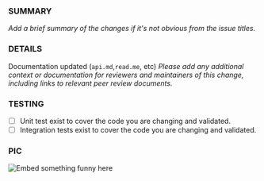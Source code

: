 ### SUMMARY

_Add a brief summary of the changes if it's not obvious from the issue titles._

### DETAILS
Documentation updated (`api.md`,`read.me`, etc)
_Please add any additional context or documentation for reviewers and maintainers of this change, including links to relevant peer review documents._

### TESTING
- [ ] Unit test exist to cover the code you are changing and validated.
- [ ] Integration tests exist to cover the code you are changing and validated.

### PIC
![Embed something funny here](https://giphy.com/trending-gifs)
